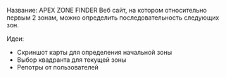   Название: APEX ZONE FINDER
    Веб сайт, на котором относительно первым 2 зонам, можно определить последовательность следующих зон.
   

Идеи:

  * Скриншот карты для определения начальной зоны
  * Выбор квадранта для текущей зоны
  * Репотры от пользователей
